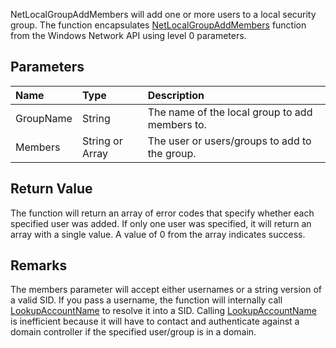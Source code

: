 NetLocalGroupAddMembers will add one or more users to a local security group. The function encapsulates [NetLocalGroupAddMembers](http://msdn.microsoft.com/en-us/library/aa370436%28VS.85%29.aspx) function from the Windows Network API using level 0 parameters.

## Parameters ##
| **Name** | **Type** | **Description** |
|:---------|:---------|:----------------|
| GroupName | String   | The name of the local group to add members to. |
| Members  | String or Array | The user or users/groups to add to the group. |

## Return Value ##
The function will return an array of error codes that specify whether each specified user was added. If only one user was specified, it will return an array with a single value. A value of 0 from the array indicates success.

## Remarks ##
The members parameter will accept either usernames or a string version of a valid SID. If you pass a username, the function will internally call [LookupAccountName](http://msdn.microsoft.com/en-us/library/aa379159%28VS.85%29.aspx) to resolve it into a SID. Calling [LookupAccountName](http://msdn.microsoft.com/en-us/library/aa379159%28VS.85%29.aspx) is inefficient because it will have to contact and authenticate against a domain controller if the specified user/group is in a domain.